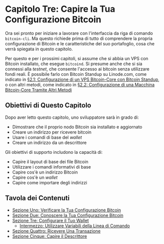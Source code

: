 # Capitolo Tre: Capire la Tua Configurazione Bitcoin

Ora sei pronto per iniziare a lavorare con l'interfaccia da riga di comando `bitcoin-cli`. Ma questo richiede prima di tutto di comprendere la propria configurazione di Bitcoin e le caratteristiche del suo portafoglio, cosa che verrà spiegata in questo capitolo.

Per questo e per i prossimi capitoli, si assume che si abbia un VPS con Bitcoin installato, che esegue `bitcoind`. Si presume anche che si sia connessi alla _testnet_, che consente l'accesso ai bitcoin senza utilizzare fondi reali. È possibile farlo con Bitcoin Standup su Linode.com, come indicato in [§2.1: Configurazione di un VPS Bitcoin-Core con Bitcoin Standup](02_1_Configurazione_di_un_VPS_Bitcoin-Core_con_StackScript.md), o con altri metodi, come indicato in [§2.2: Configurazione di una Macchina Bitcoin-Core Tramite Altri Metodi](02_2_Configurazione_di_un_Bitcoin-Core_Altro.md)

## Obiettivi di Questo Capitolo

Dopo aver letto questo capitolo, uno sviluppatore sarà in grado di:

   * Dimostrare che il proprio nodo Bitcoin sia installato e aggiornato
   * Creare un indirizzo per ricevere bitcoin
   * Usare i comandi di base del _wallet_
   * Creare un indirizzo da un descrittore
   
Gli obiettivi di supporto includono la capacità di:

   * Capire il layout di base dei file Bitcoin
   * Utilizzare i comandi informativi di base
   * Capire cos'è un indirizzo Bitcoin
   * Capire cos'è un _wallet_
   * Capire come importare degli indirizzi
   
## Tavola dei Contenuti

* [Sezione Uno: Verificare la Tua Configurazione Bitcoin](03_1_Verificare_la_Tua_Configurazione_Bitcoin.md)
* [Sezione Due: Conoscere la Tua Configurazione Bitcoin](03_2_Conoscere_la_Tua_Configurazione_Bitcoin.md)
* [Sezione Tre: Configurare il Tuo Wallet](03_3_Configurare_il_Tuo_Wallet.md)
   * [Intermezzo: Utilizzare Variabili della Linea di Comando](03_3__Intermezzo_Utilizzare_Variabili_Linea_di_Comando.md)
* [Sezione Quattro: Ricevere Una Transazione](03_4_Ricevere_una_Transazione.md)
* [Sezione Cinque: Capire il Descrittore](03_5_Capire_il_Descrittore.md)
